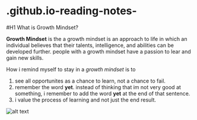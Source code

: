 # .github.io-reading-notes-

#H1 What is Growth Mindset?

**Growth Mindset** is the a growth mindset is an approach to life in which an individual believes that their talents, intelligence, and abilities can be developed further.
people with a growth mindset have a passion to lear and gain new skills.

How i remind myself to stay in a *growth mindset* is to 
1. see all opportunites as a chance to learn, not a chance to fail.
2. remember the word **yet**. instead of thinking that im not very good at something, i remember to add the word **yet** at the end of that sentence.
3. i value the process of learning and not just the end result.

![alt text](growthmindset.jpg)
